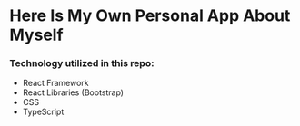 # Here Is My Own Personal App About Myself

### Technology utilized in this repo:
- React Framework
- React Libraries (Bootstrap)
- CSS
- TypeScript

